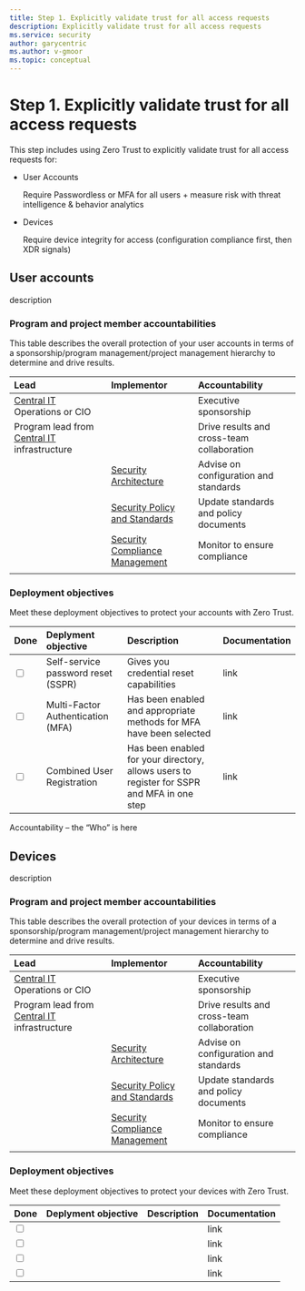 ```yaml
---
title: Step 1. Explicitly validate trust for all access requests
description: Explicitly validate trust for all access requests 
ms.service: security
author: garycentric
ms.author: v-gmoor
ms.topic: conceptual
---
```


# Step 1. Explicitly validate trust for all access requests

This step includes using Zero Trust to explicitly validate trust for all access requests for:

- User Accounts

  Require Passwordless or MFA for all users + measure risk with threat intelligence & behavior analytics

- Devices

  Require device integrity for access (configuration compliance first, then XDR signals)


## User accounts

description

### Program and project member accountabilities

This table describes the overall protection of your user accounts in terms of a sponsorship/program management/project management hierarchy to determine and drive results.

| Lead | Implementor | Accountability |
|:-------|:-------|:-----|
| [Central IT](/azure/cloud-adoption-framework/organize/central-it) Operations or CIO | | Executive sponsorship |
| Program lead from [Central IT](/azure/cloud-adoption-framework/organize/central-it) infrastructure | | Drive results and cross-team collaboration |
|  | [Security Architecture](/azure/cloud-adoption-framework/organize/cloud-security-architecture)  | Advise on configuration and standards |
| | [Security Policy and Standards](/azure/cloud-adoption-framework/organize/cloud-security-policy-standards) | Update standards and policy documents |
| | [Security Compliance Management](/azure/cloud-adoption-framework/organize/cloud-security-compliance-management) | Monitor to ensure compliance |
|  |  |  |

### Deployment objectives

Meet these deployment objectives to protect your accounts with Zero Trust.

| Done| Deplyment objective | Description | Documentation |
|:-------|:-------|:-----|:-----|
| <input type="checkbox" /> | Self-service password reset (SSPR) | Gives you credential reset capabilities | link |
| <input type="checkbox" /> | Multi-Factor Authentication (MFA) |Has been enabled and appropriate methods for MFA have been selected | link |
| <input type="checkbox" /> | Combined User Registration | Has been enabled for your directory, allows users to register for SSPR and MFA in one step | link |


Accountability – the “Who” is here

## Devices	

description

### Program and project member accountabilities

This table describes the overall protection of your devices in terms of a sponsorship/program management/project management hierarchy to determine and drive results.

| Lead | Implementor | Accountability |
|:-------|:-------|:-----|
| [Central IT](/azure/cloud-adoption-framework/organize/central-it) Operations or CIO | | Executive sponsorship |
| Program lead from [Central IT](/azure/cloud-adoption-framework/organize/central-it) infrastructure | | Drive results and cross-team collaboration |
|  | [Security Architecture](/azure/cloud-adoption-framework/organize/cloud-security-architecture)  | Advise on configuration and standards |
| | [Security Policy and Standards](/azure/cloud-adoption-framework/organize/cloud-security-policy-standards) | Update standards and policy documents |
| | [Security Compliance Management](/azure/cloud-adoption-framework/organize/cloud-security-compliance-management) | Monitor to ensure compliance |
|  |  |  |

### Deployment objectives

Meet these deployment objectives to protect your devices with Zero Trust.

| Done| Deplyment objective | Description | Documentation |
|:-------|:-------|:-----|:-----|
| <input type="checkbox" /> |  |  | link |
| <input type="checkbox" /> |  |  | link |
| <input type="checkbox" /> |  |  | link |
| <input type="checkbox" /> |  |  | link |

